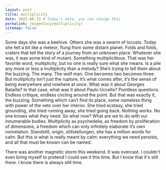 ```yaml
---
layout: post
title: multiplicity
date: 2025-06-13 # Today's date, you can change this
permalink: /eigenlucy/multiplicity/
sitemap: false
---
```

Some days she was a beehive. Others she was a swarm of locusts. Today she felt a bit like a meteor, flung from some distant planet. Folds and folds, craters that tell the story of a journey from an unknown place. Whatever she was, it was some kind of mutant. Something multiplicitious. That was her favorite word, multiplicity, but no one is really sure what she means. Is a pile any more or less a multiplicity than a melody? She’s trying to tell them about the buzzing. The many. The wolf man. One becomes two becomes three. But multiplicity isn’t just the rupture, it’s what comes after, it’s the sense of being everywhere and nowhere at once. What was it about Georges Bataille? In that case, what was it about Paulo Uccello? Pointless questions. Endless critique, endless circling around the point. But that was exactly it, the buzzing. Something which can’t find its place, some nameless thing with power of the veto over her interior. She tried ecstasy, she tried grounding, she tried running away, she tried going back. Nothing works. No one knows what they need. So what now? What are we to do with our innumerable bodies. Multiplicity as psychedelia, as freedom by proliferation of dimensions, a freedom which can only infinitely elaborate it’s own nonrelation. Standstill, origin, stillstellungen, she has a million words for calm. But this is what is really meant by calm: everything we need persists, and all that must be known can be named.

There was another magnetic storm this weekend. It was overcast. I couldn't even bring myself to pretend I could see it this time. But I know that it's still there. I know there is always still time.
